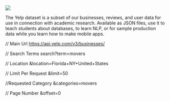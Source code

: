 
<img src="https://s3-media0.fl.yelpcdn.com/assets/public/960x225_dataset.yji-04eb5a6d4caf0ee710b34bbb37d3f4cf.png" />



<p>The Yelp dataset is a subset of our businesses, reviews, and user data for use in connection with academic research. Available as JSON files, use it to teach students about databases, to learn NLP, or for sample production data while you learn how to make mobile apps.</p>

// Main Url https://api.yelp.com/v3/businesses/

// Search Terms search?term=movers

// Location &location=Florida+NY+United+States

// Limit Per Request &limit=50

//Requested Category &categories=movers

// Page Number &offset=0 


